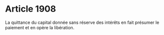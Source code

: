 # Article 1908

La quittance du capital donnée sans réserve des intérêts en fait présumer le paiement et en opère la libération.